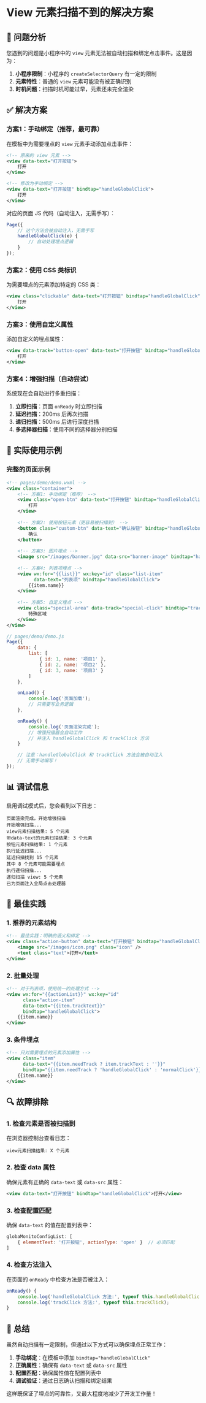 # View 元素扫描不到的解决方案

## 🚨 **问题分析**

您遇到的问题是小程序中的 `view` 元素无法被自动扫描和绑定点击事件。这是因为：

1. **小程序限制**：小程序的 `createSelectorQuery` 有一定的限制
2. **元素特性**：普通的 `view` 元素可能没有被正确识别
3. **时机问题**：扫描时机可能过早，元素还未完全渲染

## ✅ **解决方案**

### 方案1：手动绑定（推荐，最可靠）

在模板中为需要埋点的 `view` 元素手动添加点击事件：

```xml
<!-- 原来的 view 元素 -->
<view data-text="打开按钮">
    打开
</view>

<!-- 修改为手动绑定 -->
<view data-text="打开按钮" bindtap="handleGlobalClick">
    打开
</view>
```

对应的页面 JS 代码（自动注入，无需手写）：
```javascript
Page({
    // 这个方法会被自动注入，无需手写
    handleGlobalClick(e) {
        // 自动处理埋点逻辑
    }
});
```

### 方案2：使用 CSS 类标识

为需要埋点的元素添加特定的 CSS 类：

```xml
<view class="clickable" data-text="打开按钮" bindtap="handleGlobalClick">
    打开
</view>
```

### 方案3：使用自定义属性

添加自定义的埋点属性：

```xml
<view data-track="button-open" data-text="打开按钮" bindtap="handleGlobalClick">
    打开
</view>
```

### 方案4：增强扫描（自动尝试）

系统现在会自动进行多重扫描：

1. **立即扫描**：页面 `onReady` 时立即扫描
2. **延迟扫描**：200ms 后再次扫描
3. **递归扫描**：500ms 后进行深度扫描
4. **多选择器扫描**：使用不同的选择器分别扫描

## 🔧 **实际使用示例**

### 完整的页面示例

```xml
<!-- pages/demo/demo.wxml -->
<view class="container">
    <!-- 方案1: 手动绑定（推荐） -->
    <view class="open-btn" data-text="打开按钮" bindtap="handleGlobalClick">
        打开
    </view>
    
    <!-- 方案2: 使用按钮元素（更容易被扫描到） -->
    <button class="custom-btn" data-text="确认按钮" bindtap="handleGlobalClick">
        确认
    </button>
    
    <!-- 方案3: 图片埋点 -->
    <image src="/images/banner.jpg" data-src="banner-image" bindtap="handleGlobalClick" />
    
    <!-- 方案4: 列表项埋点 -->
    <view wx:for="{{list}}" wx:key="id" class="list-item" 
          data-text="列表项" bindtap="handleGlobalClick">
        {{item.name}}
    </view>
    
    <!-- 方案5: 自定义埋点 -->
    <view class="special-area" data-track="special-click" bindtap="trackClick">
        特殊区域
    </view>
</view>
```

```javascript
// pages/demo/demo.js
Page({
    data: {
        list: [
            { id: 1, name: '项目1' },
            { id: 2, name: '项目2' },
            { id: 3, name: '项目3' }
        ]
    },

    onLoad() {
        console.log('页面加载');
        // 只需要写业务逻辑
    },

    onReady() {
        console.log('页面渲染完成');
        // 增强扫描器会自动工作
        // 并注入 handleGlobalClick 和 trackClick 方法
    }

    // 注意：handleGlobalClick 和 trackClick 方法会被自动注入
    // 无需手动编写！
});
```

## 📊 **调试信息**

启用调试模式后，您会看到以下日志：

```
页面渲染完成，开始增强扫描
开始增强扫描...
view元素扫描结果: 5 个元素
带data-text的元素扫描结果: 3 个元素
按钮元素扫描结果: 1 个元素
执行延迟扫描...
延迟扫描找到 15 个元素
其中 8 个元素可能需要埋点
执行递归扫描...
递归扫描 view: 5 个元素
已为页面注入全局点击处理器
```

## 🎯 **最佳实践**

### 1. 推荐的元素结构

```xml
<!-- 最佳实践：明确的语义和绑定 -->
<view class="action-button" data-text="打开按钮" bindtap="handleGlobalClick">
    <image src="/images/icon.png" class="icon" />
    <text class="text">打开</text>
</view>
```

### 2. 批量处理

```xml
<!-- 对于列表项，使用统一的处理方式 -->
<view wx:for="{{actionList}}" wx:key="id" 
      class="action-item" 
      data-text="{{item.trackText}}" 
      bindtap="handleGlobalClick">
    {{item.name}}
</view>
```

### 3. 条件埋点

```xml
<!-- 只对需要埋点的元素添加属性 -->
<view class="item" 
      data-text="{{item.needTrack ? item.trackText : ''}}"
      bindtap="{{item.needTrack ? 'handleGlobalClick' : 'normalClick'}}">
    {{item.name}}
</view>
```

## 🔍 **故障排除**

### 1. 检查元素是否被扫描到

在浏览器控制台查看日志：
```
view元素扫描结果: X 个元素
```

### 2. 检查 data 属性

确保元素有正确的 `data-text` 或 `data-src` 属性：
```xml
<view data-text="打开按钮" bindtap="handleGlobalClick">打开</view>
```

### 3. 检查配置匹配

确保 `data-text` 的值在配置列表中：
```javascript
globaMonitoConfigList: [
    { elementText: '打开按钮', actionType: 'open' }  // 必须匹配
]
```

### 4. 检查方法注入

在页面的 `onReady` 中检查方法是否被注入：
```javascript
onReady() {
    console.log('handleGlobalClick 方法:', typeof this.handleGlobalClick);
    console.log('trackClick 方法:', typeof this.trackClick);
}
```

## 🎉 **总结**

虽然自动扫描有一定限制，但通过以下方式可以确保埋点正常工作：

1. **手动绑定**：在模板中添加 `bindtap="handleGlobalClick"`
2. **正确属性**：确保有 `data-text` 或 `data-src` 属性
3. **配置匹配**：确保属性值在配置列表中
4. **调试验证**：通过日志确认扫描和绑定结果

这样既保证了埋点的可靠性，又最大程度地减少了开发工作量！
